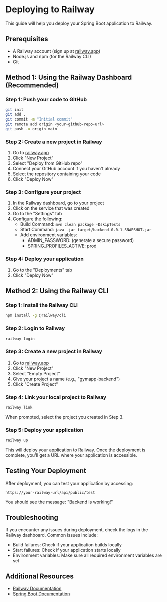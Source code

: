 # Deploying to Railway

This guide will help you deploy your Spring Boot application to Railway.

## Prerequisites

- A Railway account (sign up at [railway.app](https://railway.app))
- Node.js and npm (for the Railway CLI)
- Git

## Method 1: Using the Railway Dashboard (Recommended)

### Step 1: Push your code to GitHub

```bash
git init
git add .
git commit -m "Initial commit"
git remote add origin <your-github-repo-url>
git push -u origin main
```

### Step 2: Create a new project in Railway

1. Go to [railway.app](https://railway.app)
2. Click "New Project"
3. Select "Deploy from GitHub repo"
4. Connect your GitHub account if you haven't already
5. Select the repository containing your code
6. Click "Deploy Now"

### Step 3: Configure your project

1. In the Railway dashboard, go to your project
2. Click on the service that was created
3. Go to the "Settings" tab
4. Configure the following:
   - Build Command: `mvn clean package -DskipTests`
   - Start Command: `java -jar target/backend-0.0.1-SNAPSHOT.jar`
   - Add environment variables:
     - ADMIN_PASSWORD: (generate a secure password)
     - SPRING_PROFILES_ACTIVE: prod

### Step 4: Deploy your application

1. Go to the "Deployments" tab
2. Click "Deploy Now"

## Method 2: Using the Railway CLI

### Step 1: Install the Railway CLI

```bash
npm install -g @railway/cli
```

### Step 2: Login to Railway

```bash
railway login
```

### Step 3: Create a new project in Railway

1. Go to [railway.app](https://railway.app)
2. Click "New Project"
3. Select "Empty Project"
4. Give your project a name (e.g., "gymapp-backend")
5. Click "Create Project"

### Step 4: Link your local project to Railway

```bash
railway link
```

When prompted, select the project you created in Step 3.

### Step 5: Deploy your application

```bash
railway up
```

This will deploy your application to Railway. Once the deployment is complete, you'll get a URL where your application is accessible.

## Testing Your Deployment

After deployment, you can test your application by accessing:
```
https://your-railway-url/api/public/test
```

You should see the message: "Backend is working!"

## Troubleshooting

If you encounter any issues during deployment, check the logs in the Railway dashboard. Common issues include:

- Build failures: Check if your application builds locally
- Start failures: Check if your application starts locally
- Environment variables: Make sure all required environment variables are set

## Additional Resources

- [Railway Documentation](https://docs.railway.app/)
- [Spring Boot Documentation](https://spring.io/projects/spring-boot) 